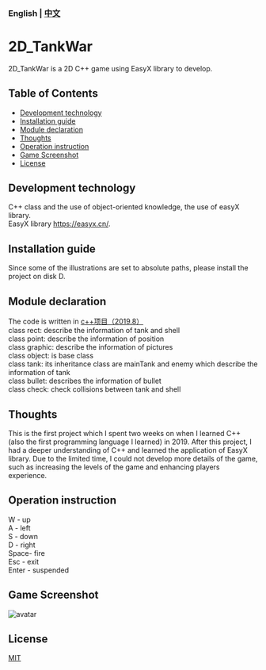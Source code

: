 ### English | [中文](/中文介绍)

# 2D_TankWar
2D_TankWar is a 2D C++ game using EasyX library to develop.<br/>

## Table of Contents
- [Development technology](#development-technology)
- [Installation guide](#installation-guide)
- [Module declaration](#module-declaration)
- [Thoughts](#thoughts)
- [Operation instruction](#operation-instruction)
- [Game Screenshot](#game-screenshot)
- [License](#license)

## Development technology <a name="development-technology"></a>
C++ class and the use of object-oriented knowledge, the use of easyX library.<br/>
EasyX library https://easyx.cn/.

## Installation guide <a name="installation-guide"></a>

Since some of the illustrations are set to absolute paths, please install the project on disk D.<br/>

## Module declaration <a name="module-declaration"></a>

The code is written in [c++项目（2019.8）](https://github.com/HeXavi8/2D_TankWar/tree/main/c%2B%2Bproject/c%2B%2B%E9%A1%B9%E7%9B%AE%EF%BC%882019.8%EF%BC%89)<br/>
class rect: describe the information of tank and shell<br/>
class point: describe the information of position<br/>
class graphic: describe the information of pictures<br/>
class object: is base class<br/>
class tank: its inheritance class are mainTank and enemy which describe the information of tank <br/>
class bullet: describes the information of bullet <br/>
class check: check collisions between tank and shell  <br/>

## Thoughts <a name="thoughts"></a>

This is the first project which I spent two weeks on when I learned C++ (also the first programming language I learned) in 2019. After this project, I had a deeper understanding of C++ and learned the application of EasyX library. Due to the limited time, I could not develop more details of the game, such as increasing the levels of the game and enhancing players experience. <br/>

## Operation instruction <a name="operation-instruction"></a>

W - up <br/>
A - left <br/>
S - down <br/>
D - right <br/>
Space- fire <br/>
Esc - exit <br/>
Enter - suspended <br/>

## Game Screenshot <a name="game-screenshot"></a>
![avatar](https://github.com/HeXavi8/2D_TankWar/blob/main/2D_TankWar.png)

## License <a name="license"></a>
[MIT](https://github.com/HeXavi8/2D_TankWar/blob/main/LICENSE)
